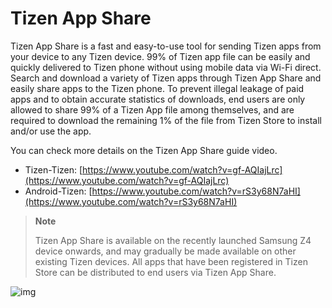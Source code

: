 # Tizen App Share

Tizen App Share is a fast and easy-to-use tool for sending Tizen apps from your device to any Tizen device. 99% of Tizen app file can be easily and quickly delivered to Tizen phone without using mobile data via Wi-Fi direct. Search and download a variety of Tizen apps through Tizen App Share and easily share apps to the Tizen phone.
To prevent illegal leakage of paid apps and to obtain accurate statistics of downloads, end users are only allowed to share 99% of a Tizen App file among themselves, and are required to download the remaining 1% of the file from Tizen Store to install and/or use the app.

You can check more details on the Tizen App Share guide video.

- Tizen-Tizen: [https://www.youtube.com/watch?v=gf-AQIajLrc](https://www.youtube.com/watch?v=gf-AQIajLrc) 
- Android-Tizen: [https://www.youtube.com/watch?v=rS3y68N7aHI](https://www.youtube.com/watch?v=rS3y68N7aHI) 

> **Note**  
>
> Tizen App Share is available on the recently launched Samsung Z4 device onwards, and may gradually be made available on other existing Tizen devices. All apps that have been registered in Tizen Store can be distributed to end users via Tizen App Share.

![img](media/appshare_0627.png)
